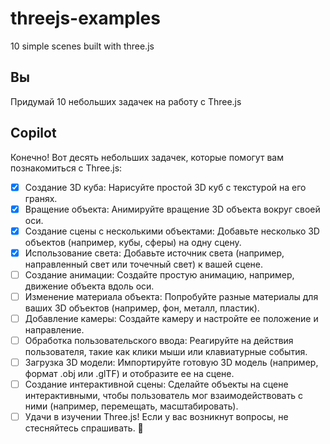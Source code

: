 # threejs-examples

10 simple scenes built with three.js

## Вы

Придумай 10 небольших задачек на работу с Three.js

## Copilot

Конечно! Вот десять небольших задачек, которые помогут вам познакомиться с Three.js:

- [x] Создание 3D куба: Нарисуйте простой 3D куб с текстурой на его гранях.
- [x] Вращение объекта: Анимируйте вращение 3D объекта вокруг своей оси.
- [x] Создание сцены с несколькими объектами: Добавьте несколько 3D объектов (например, кубы, сферы) на одну сцену.
- [x] Использование света: Добавьте источник света (например, направленный свет или точечный свет) к вашей сцене.
- [ ] Создание анимации: Создайте простую анимацию, например, движение объекта вдоль оси.
- [ ] Изменение материала объекта: Попробуйте разные материалы для ваших 3D объектов (например, фон, металл, пластик).
- [ ] Добавление камеры: Создайте камеру и настройте ее положение и направление.
- [ ] Обработка пользовательского ввода: Реагируйте на действия пользователя, такие как клики мыши или клавиатурные события.
- [ ] Загрузка 3D модели: Импортируйте готовую 3D модель (например, формат .obj или .glTF) и отобразите ее на сцене.
- [ ] Создание интерактивной сцены: Сделайте объекты на сцене интерактивными, чтобы пользователь мог взаимодействовать с ними (например, перемещать, масштабировать).
- [ ] Удачи в изучении Three.js! Если у вас возникнут вопросы, не стесняйтесь спрашивать. 🚀
